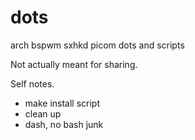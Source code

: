 # dots
arch bspwm sxhkd picom dots and scripts

Not actually meant for sharing.

Self notes.
- make install script
- clean up
- dash, no bash junk
